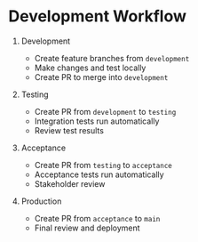 # Development Workflow

1. Development
   - Create feature branches from `development`
   - Make changes and test locally
   - Create PR to merge into `development`

2. Testing
   - Create PR from `development` to `testing`
   - Integration tests run automatically
   - Review test results

3. Acceptance
   - Create PR from `testing` to `acceptance`
   - Acceptance tests run automatically
   - Stakeholder review

4. Production
   - Create PR from `acceptance` to `main`
   - Final review and deployment 